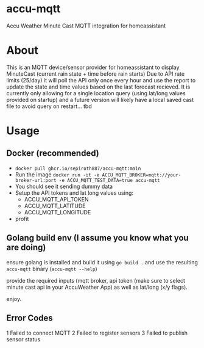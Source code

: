 # accu-mqtt
Accu Weather Minute Cast MQTT integration for homeassistant

# About
This is an MQTT device/sensor provider for homeassistant to display MinuteCast (current rain state + time before rain starts)
Due to API rate limits (25/day) it will poll the API only once every hour and use the report to update the state and time values based on the last forecast recieved. 
It is currently only allowing for a single location query (using lat/long values provided on startup) and a future version will likely have a local saved cast file to avoid query on restart... tbd

# Usage

## Docker (recommended)
* `docker pull ghcr.io/sepiroth887/accu-mqtt:main`
* Run the image `docker run -it -e ACCU_MQTT_BROKER=mqtt://your-broker-url:port -e ACCU_MQTT_TEST_DATA=true accu-mqtt`
* You should see it sending dummy data
* Setup the API tokens and lat long values using: 
    * ACCU_MQTT_API_TOKEN
    * ACCU_MQTT_LATITUDE
    * ACCU_MQTT_LONGITUDE
* profit

## Golang build env (I assume you know what you are doing)
ensure golang is installed and build it using `go build .` and use the resulting `accu-mqtt` binary (`accu-mqtt --help`)

provide the required inputs (mqtt broker, api token (make sure to select minute cast api in your AccuWeather App) as well as lat/long (x/y flags).

enjoy.

## Error Codes
1 Failed to connect MQTT
2 Failed to register sensors
3 Failed to publish sensor status
